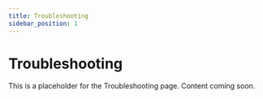 ```yaml
---
title: Troubleshooting
sidebar_position: 1
---
```


# Troubleshooting

This is a placeholder for the Troubleshooting page. Content coming soon.
